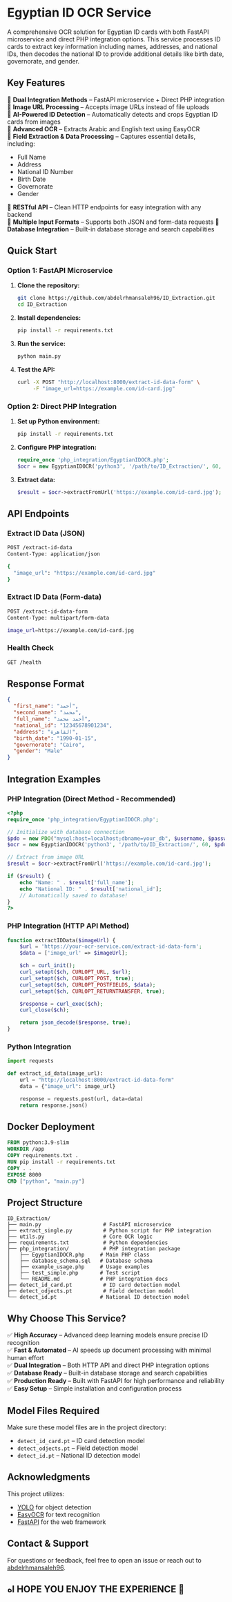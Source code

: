 # Egyptian ID OCR Service

A comprehensive OCR solution for Egyptian ID cards with both FastAPI microservice and direct PHP integration options. This service processes ID cards to extract key information including names, addresses, and national IDs, then decodes the national ID to provide additional details like birth date, governorate, and gender.

## Key Features

🔹 **Dual Integration Methods** – FastAPI microservice + Direct PHP integration  
🔹 **Image URL Processing** – Accepts image URLs instead of file uploads  
🔹 **AI-Powered ID Detection** – Automatically detects and crops Egyptian ID cards from images  
🔹 **Advanced OCR** – Extracts Arabic and English text using EasyOCR  
🔹 **Field Extraction & Data Processing** – Captures essential details, including:

- Full Name
- Address
- National ID Number
- Birth Date
- Governorate
- Gender

🔹 **RESTful API** – Clean HTTP endpoints for easy integration with any backend  
🔹 **Multiple Input Formats** – Supports both JSON and form-data requests
🔹 **Database Integration** – Built-in database storage and search capabilities

## Quick Start

### Option 1: FastAPI Microservice

1. **Clone the repository:**

   ```bash
   git clone https://github.com/abdelrhmansaleh96/ID_Extraction.git
   cd ID_Extraction
   ```

2. **Install dependencies:**

   ```bash
   pip install -r requirements.txt
   ```

3. **Run the service:**

   ```bash
   python main.py
   ```

4. **Test the API:**
   ```bash
   curl -X POST "http://localhost:8000/extract-id-data-form" \
        -F "image_url=https://example.com/id-card.jpg"
   ```

### Option 2: Direct PHP Integration

1. **Set up Python environment:**

   ```bash
   pip install -r requirements.txt
   ```

2. **Configure PHP integration:**

   ```php
   require_once 'php_integration/EgyptianIDOCR.php';
   $ocr = new EgyptianIDOCR('python3', '/path/to/ID_Extraction/', 60, $pdo);
   ```

3. **Extract data:**
   ```php
   $result = $ocr->extractFromUrl('https://example.com/id-card.jpg');
   ```

## API Endpoints

### Extract ID Data (JSON)

```bash
POST /extract-id-data
Content-Type: application/json

{
  "image_url": "https://example.com/id-card.jpg"
}
```

### Extract ID Data (Form-data)

```bash
POST /extract-id-data-form
Content-Type: multipart/form-data

image_url=https://example.com/id-card.jpg
```

### Health Check

```bash
GET /health
```

## Response Format

```json
{
  "first_name": "أحمد",
  "second_name": "محمد",
  "full_name": "أحمد محمد",
  "national_id": "12345678901234",
  "address": "القاهرة",
  "birth_date": "1990-01-15",
  "governorate": "Cairo",
  "gender": "Male"
}
```

## Integration Examples

### PHP Integration (Direct Method - Recommended)

```php
<?php
require_once 'php_integration/EgyptianIDOCR.php';

// Initialize with database connection
$pdo = new PDO("mysql:host=localhost;dbname=your_db", $username, $password);
$ocr = new EgyptianIDOCR('python3', '/path/to/ID_Extraction/', 60, $pdo);

// Extract from image URL
$result = $ocr->extractFromUrl('https://example.com/id-card.jpg');

if ($result) {
    echo "Name: " . $result['full_name'];
    echo "National ID: " . $result['national_id'];
    // Automatically saved to database!
}
?>
```

### PHP Integration (HTTP API Method)

```php
function extractIDData($imageUrl) {
    $url = 'https://your-ocr-service.com/extract-id-data-form';
    $data = ['image_url' => $imageUrl];

    $ch = curl_init();
    curl_setopt($ch, CURLOPT_URL, $url);
    curl_setopt($ch, CURLOPT_POST, true);
    curl_setopt($ch, CURLOPT_POSTFIELDS, $data);
    curl_setopt($ch, CURLOPT_RETURNTRANSFER, true);

    $response = curl_exec($ch);
    curl_close($ch);

    return json_decode($response, true);
}
```

### Python Integration

```python
import requests

def extract_id_data(image_url):
    url = "http://localhost:8000/extract-id-data-form"
    data = {"image_url": image_url}

    response = requests.post(url, data=data)
    return response.json()
```

## Docker Deployment

```dockerfile
FROM python:3.9-slim
WORKDIR /app
COPY requirements.txt .
RUN pip install -r requirements.txt
COPY . .
EXPOSE 8000
CMD ["python", "main.py"]
```

## Project Structure

```
ID_Extraction/
├── main.py                    # FastAPI microservice
├── extract_single.py          # Python script for PHP integration
├── utils.py                   # Core OCR logic
├── requirements.txt           # Python dependencies
├── php_integration/           # PHP integration package
│   ├── EgyptianIDOCR.php     # Main PHP class
│   ├── database_schema.sql   # Database schema
│   ├── example_usage.php     # Usage examples
│   ├── test_simple.php       # Test script
│   └── README.md             # PHP integration docs
├── detect_id_card.pt          # ID card detection model
├── detect_odjects.pt          # Field detection model
└── detect_id.pt              # National ID detection model
```

## Why Choose This Service?

✅ **High Accuracy** – Advanced deep learning models ensure precise ID recognition  
✅ **Fast & Automated** – AI speeds up document processing with minimal human effort  
✅ **Dual Integration** – Both HTTP API and direct PHP integration options  
✅ **Database Ready** – Built-in database storage and search capabilities  
✅ **Production Ready** – Built with FastAPI for high performance and reliability  
✅ **Easy Setup** – Simple installation and configuration process

## Model Files Required

Make sure these model files are in the project directory:

- `detect_id_card.pt` – ID card detection model
- `detect_odjects.pt` – Field detection model
- `detect_id.pt` – National ID detection model

## Acknowledgments

This project utilizes:

- [YOLO](https://github.com/ultralytics/yolov5) for object detection
- [EasyOCR](https://github.com/JaidedAI/EasyOCR) for text recognition
- [FastAPI](https://fastapi.tiangolo.com/) for the web framework

## Contact & Support

For questions or feedback, feel free to open an issue or reach out to [abdelrhmansaleh96](https://github.com/abdelrhmansaleh96).

## هI HOPE YOU ENJOY THE EXPERIENCE 💖
